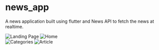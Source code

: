 # news_app

A news application built using flutter and News API to fetch the news at realtime.


![Landing Page](https://github.com/Harshit-1577/news_app/assets/113024804/fc3cf0a5-e35e-4595-acb4-1d8bb6ba3e53)
![Home](https://github.com/Harshit-1577/news_app/assets/113024804/bfb5c6ed-1441-4029-9b93-31b7c37f02dd)
<br>
![Categories](https://github.com/Harshit-1577/news_app/assets/113024804/680f2793-5299-488d-8f9b-55895dcab31f)
![Article](https://github.com/Harshit-1577/news_app/assets/113024804/7765ed57-7bab-4759-bb0e-ddb997b425b5)
